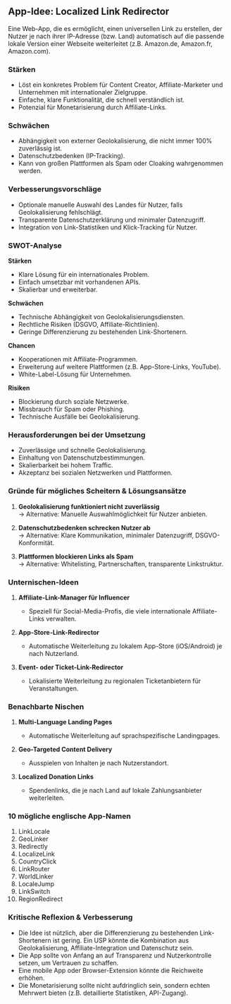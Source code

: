 ## App-Idee: Localized Link Redirector

Eine Web-App, die es ermöglicht, einen universellen Link zu erstellen, der Nutzer je nach ihrer IP-Adresse (bzw. Land) automatisch auf die passende lokale Version einer Webseite weiterleitet (z.B. Amazon.de, Amazon.fr, Amazon.com).

### Stärken
- Löst ein konkretes Problem für Content Creator, Affiliate-Marketer und Unternehmen mit internationaler Zielgruppe.
- Einfache, klare Funktionalität, die schnell verständlich ist.
- Potenzial für Monetarisierung durch Affiliate-Links.

### Schwächen
- Abhängigkeit von externer Geolokalisierung, die nicht immer 100% zuverlässig ist.
- Datenschutzbedenken (IP-Tracking).
- Kann von großen Plattformen als Spam oder Cloaking wahrgenommen werden.

### Verbesserungsvorschläge
- Optionale manuelle Auswahl des Landes für Nutzer, falls Geolokalisierung fehlschlägt.
- Transparente Datenschutzerklärung und minimaler Datenzugriff.
- Integration von Link-Statistiken und Klick-Tracking für Nutzer.

### SWOT-Analyse

**Stärken**
- Klare Lösung für ein internationales Problem.
- Einfach umsetzbar mit vorhandenen APIs.
- Skalierbar und erweiterbar.

**Schwächen**
- Technische Abhängigkeit von Geolokalisierungsdiensten.
- Rechtliche Risiken (DSGVO, Affiliate-Richtlinien).
- Geringe Differenzierung zu bestehenden Link-Shortenern.

**Chancen**
- Kooperationen mit Affiliate-Programmen.
- Erweiterung auf weitere Plattformen (z.B. App-Store-Links, YouTube).
- White-Label-Lösung für Unternehmen.

**Risiken**
- Blockierung durch soziale Netzwerke.
- Missbrauch für Spam oder Phishing.
- Technische Ausfälle bei Geolokalisierung.

### Herausforderungen bei der Umsetzung
- Zuverlässige und schnelle Geolokalisierung.
- Einhaltung von Datenschutzbestimmungen.
- Skalierbarkeit bei hohem Traffic.
- Akzeptanz bei sozialen Netzwerken und Plattformen.

### Gründe für mögliches Scheitern & Lösungsansätze

1. **Geolokalisierung funktioniert nicht zuverlässig**  
   → Alternative: Manuelle Auswahlmöglichkeit für Nutzer anbieten.

2. **Datenschutzbedenken schrecken Nutzer ab**  
   → Alternative: Klare Kommunikation, minimaler Datenzugriff, DSGVO-Konformität.

3. **Plattformen blockieren Links als Spam**  
   → Alternative: Whitelisting, Partnerschaften, transparente Linkstruktur.

### Unternischen-Ideen

1. **Affiliate-Link-Manager für Influencer**  
   - Speziell für Social-Media-Profis, die viele internationale Affiliate-Links verwalten.

2. **App-Store-Link-Redirector**  
   - Automatische Weiterleitung zu lokalem App-Store (iOS/Android) je nach Nutzerland.

3. **Event- oder Ticket-Link-Redirector**  
   - Lokalisierte Weiterleitung zu regionalen Ticketanbietern für Veranstaltungen.

### Benachbarte Nischen

1. **Multi-Language Landing Pages**  
   - Automatische Weiterleitung auf sprachspezifische Landingpages.

2. **Geo-Targeted Content Delivery**  
   - Ausspielen von Inhalten je nach Nutzerstandort.

3. **Localized Donation Links**  
   - Spendenlinks, die je nach Land auf lokale Zahlungsanbieter weiterleiten.

### 10 mögliche englische App-Namen

1. LinkLocale
2. GeoLinker
3. Redirectly
4. LocalizeLink
5. CountryClick
6. LinkRouter
7. WorldLinker
8. LocaleJump
9. LinkSwitch
10. RegionRedirect

### Kritische Reflexion & Verbesserung

- Die Idee ist nützlich, aber die Differenzierung zu bestehenden Link-Shortenern ist gering. Ein USP könnte die Kombination aus Geolokalisierung, Affiliate-Integration und Datenschutz sein.
- Die App sollte von Anfang an auf Transparenz und Nutzerkontrolle setzen, um Vertrauen zu schaffen.
- Eine mobile App oder Browser-Extension könnte die Reichweite erhöhen.
- Die Monetarisierung sollte nicht aufdringlich sein, sondern echten Mehrwert bieten (z.B. detaillierte Statistiken, API-Zugang).
